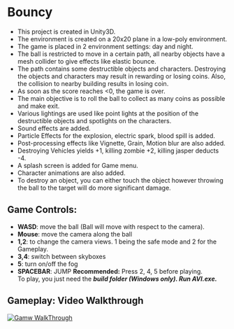 # Bouncy #
	
* This project is created in Unity3D. 
*	The environment is created on a 20x20 plane in a low-poly environment. 
*	The game is placed in 2 environment settings: day and night. 
*	The ball is restricted to move in a certain path, all nearby objects have a mesh collider to give effects like elastic bounce. 
*	The path contains some destructible objects and characters. Destroying the objects and characters may result in rewarding or losing coins. Also, the collision to nearby building results in losing coin. 
*	As soon as the score reaches <0, the game is over. 
*	The main objective is to roll the ball to collect as many coins as possible and make exit.
*	Various lightings are used like point lights at the position of the destructible objects and spotlights on the characters. 
*	Sound effects are added. 
*	Particle Effects for the explosion, electric spark, blood spill is added. 
*	Post-processing effects like Vignette, Grain, Motion blur are also added.
*	Destroying Vehicles yields +1, killing zombie +2, killing jasper deducts -4.
*	A splash screen is added for Game menu.
*	Character animations are also added.
*	To destroy an object, you can either touch the object however throwing the ball to the target will do more significant damage.


## Game Controls: ##
*	**WASD**: move the ball (Ball will move with respect to the camera).
*	**Mouse**: move the camera along the ball 
*	**1,2**: to change the camera views. 1 being the safe mode and 2 for the Gameplay.
*	**3,4**: switch between skyboxes
*	**5**: turn on/off the fog
*	**SPACEBAR**: JUMP
**Recommended:** Press 2, 4, 5 before playing.  
To play, you just need the ***build folder (Windows only). Run AVI.exe.*** 

## Gameplay: Video Walkthrough ##
[![Gamw WalkThrough](https://img.youtube.com/vi/XfwxAPTr02g/1.jpg)](https://www.youtube.com/watch?v=XfwxAPTr02g)
